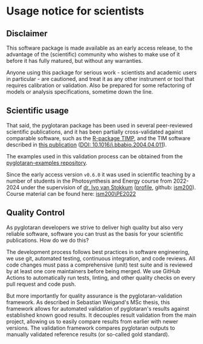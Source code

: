 # Usage notice for scientists

## Disclaimer

This software package is made available as an early access release, to the advantage of the (scientific) community who wishes to make use of it before it has fully matured, but without any warranties.

Anyone using this package for serious work - scientists and academic users in particular - are cautioned, and treat it as any other instrument or tool that requires calibration or validation. Also be prepared for some refactoring of models or analysis specifications, sometime down the line.

## Scientific usage

That said, the pyglotaran package has been used in several peer-reviewed scientific publications, and it has been partially cross-validated against comparable software, such as the [R-package TIMP](https://dx.doi.org/10.18637/jss.v018.i03), and the TIM software described in [this publication](https://doi.org/10.1016/j.bbabio.2004.04.011) ([DOI: 10.1016/j.bbabio.2004.04.011](https://doi.org/10.1016/j.bbabio.2004.04.011)).

The examples used in this validation process can be obtained from the [pyglotaran-examples repository](https://github.com/glotaran/pyglotaran-examples).

Since the early access version `v0.6.0` it was used in scientific teaching by a number of students in the Photosynthesis and Energy course from 2022-2024 under the supervision of [dr. Ivo van Stokkum](https://www.nat.vu.nl/~ivo/) ([profile](https://research.vu.nl/en/persons/ihm-van-stokkum), github: [ism200](https://github.com/ism200/)). Course material can be found here: [ism200\PE2022](https://github.com/ism200/PE2022/)

## Quality Control

<!-- placeholder text -->

As pyglotaran developers we strive to deliver high quality but also very reliable software, software you can trust as the basis for your scientific publications. How do we do this?

The development process follows best practices in software engineering, we use git, automated testing, continuous integration, and code reviews. All code changes must pass a comprehensive (unit) test suite and is reviewed by at least one core maintainers before being merged. We use GitHub Actions to automatically run tests, linting, and other quality checks on every pull request and code push.

But more importantly for quality assurance is the pyglotaran-validation framework. As described in Sebastian Weigand's MSc thesis, this framework allows for automated validation of pyglotaran's results against established known good results. It decouples result validation from the main project, allowing us to easily compare results from earlier with newer versions. The validation framework compares pyglotaran outputs to manually validated reference results (or so-called gold standard).

<!-- end of placeholder text -->
